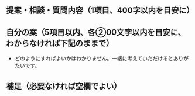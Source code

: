 ## 提案・相談・質問内容（1項目、400字以内を目安に）



## 自分の案（5項目以内、各②00文字以内を目安に、わからなければ下記のままで）

- どのようにすればよいかはわかりません。一緒に考えていただけるとありがたいです。

## 補足（必要なければ空欄でよい）

